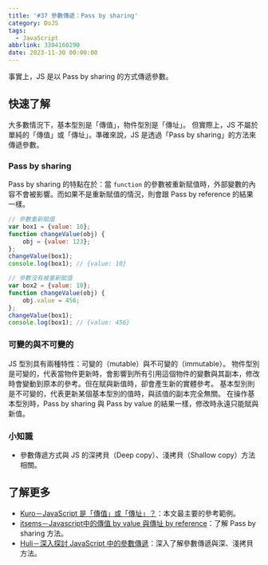 ```yaml
---
title: '#37 參數傳遞：Pass by sharing'
category: DoJS
tags:
  - JavaScript
abbrlink: 3304160290
date: 2023-11-30 00:00:00
---
```

事實上，JS 是以 Pass by sharing 的方式傳遞參數。
<!--more-->
## 快速了解
大多數情況下，基本型別是「傳值」，物件型別是「傳址」。
但實際上，JS 不屬於單純的「傳值」或「傳址」。準確來說，JS 是透過「Pass by sharing」的方法來傳遞參數。
### Pass by sharing
Pass by sharing 的特點在於：當 `function` 的參數被重新賦值時，外部變數的內容不會被影響。而如果不是重新賦值的情況，則會跟 Pass by reference 的結果一樣。
```jsx
// 參數重新賦值
var box1 = {value: 10};
function changeValue(obj) {
	obj = {value: 123};
};
changeValue(box1);
console.log(box1); // {value: 10}

// 參數沒有被重新賦值
var box2 = {value: 10};
function changeValue(obj) {
	obj.value = 456;
};
changeValue(box1);
console.log(box1); // {value: 456}
```
### 可變的與不可變的
JS 型別具有兩種特性：可變的（mutable）與不可變的（immutable）。
物件型別是可變的，代表當物件更新時，會影響到所有引用這個物件的變數與其副本，修改時會變動到原本的參考。但在賦與新值時，卻會產生新的實體參考。
基本型別則是不可變的，代表更新某個基本型別的值時，與該值的副本完全無關。
在操作基本型別時，Pass by sharing 與 Pass by value 的結果一樣，修改時永遠只能賦與新值。
### 小知識
- 參數傳遞方式與 JS 的深拷貝（Deep copy）、淺拷貝（Shallow copy）方法相關。
## 了解更多
- [Kuro－JavaScript 是「傳值」或「傳址」？](https://ithelp.ithome.com.tw/articles/10191057)：本文最主要的參考範例。
- [itsems－Javascript中的傳值 by value 與傳址 by reference](https://medium.com/itsems-frontend/javascript-pass-by-value-reference-sharing-5d6095ae030b)：了解 Pass by sharing 方法。
- [Huli－深入探討 JavaScript 中的參數傳遞](https://blog.huli.tw/2018/06/23/javascript-call-by-value-or-reference/)：深入了解參數傳遞與深、淺拷貝方法。